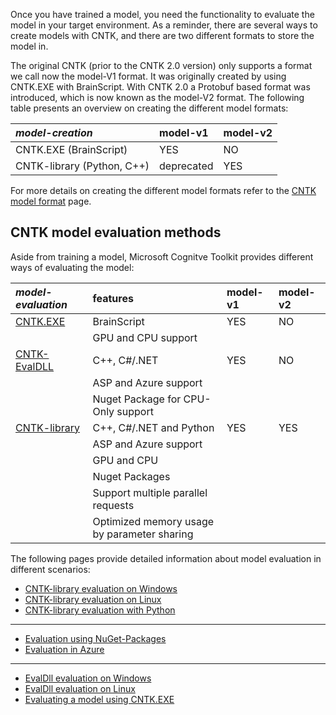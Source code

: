 Once you have trained a model, you need the functionality to evaluate the model in your target environment. As a reminder, 
there are several ways to create models with CNTK, and there are two different formats to store the model in.

The original CNTK (prior to the CNTK 2.0 version) only supports a format we call now the model-V1 format. It was originally created by using CNTK.EXE with BrainScript. With CNTK 2.0 a Protobuf based format was introduced, which is now 
known as the model-V2 format. The following table presents an overview on creating the different model formats:

|  _model-creation_     | model-v1 | model-v2 |
|:----------------------|:---------|:---------|
| CNTK.EXE (BrainScript) |     YES     | NO |
| CNTK-library (Python, C++) | deprecated | YES |

For more details on creating the different model formats refer to the [CNTK model format](./CNTK-model-format) page.

## CNTK model evaluation methods

Aside from training a model, Microsoft Cognitve Toolkit provides different ways of evaluating the model:

|  _model-evaluation_     | features | model-v1 | model-v2 |
|:----------------------|:----|:----|:-----|
| [CNTK.EXE](./CNTK-Evaluation-using-cntk.exe) | BrainScript |    YES     | NO |
| | GPU and CPU support |||
| [CNTK-EvalDLL](./EvalDll-Evaluation-Overview) |  C++, C#/.NET | YES | NO |
| | ASP and Azure support |||
| | Nuget Package for CPU-Only support |||
|[CNTK-library](./CNTK-Library-Evaluation-Overview) | C++, C#/.NET and Python | YES | YES | 
| | ASP and Azure support |||
| | GPU and CPU |||
| | Nuget Packages |||
| | Support multiple parallel requests |||
| | Optimized memory usage by parameter sharing ||| 

The following pages provide detailed information about model evaluation in different scenarios:

- [CNTK-library evaluation on Windows](./CNTK-Library-Evaluation-on-Windows)
- [CNTK-library evaluation on Linux](./CNTK-Library-Evaluation-on-Linux)
- [CNTK-library evaluation with Python](./How-do-I-Evaluate-models-in-Python)

***

- [Evaluation using NuGet-Packages](./NuGet-Package)
- [Evaluation in Azure](./Evaluate-a-model-in-an-Azure-WebApi)

***

- [EvalDll evaluation on Windows](./EvalDll-Evaluation-on-Windows)
- [EvalDll evaluation on Linux](./EvalDll-Evaluation-on-Linux)    
- [Evaluating a model using CNTK.EXE](./CNTK-Evaluation-using-cntk.exe)    
